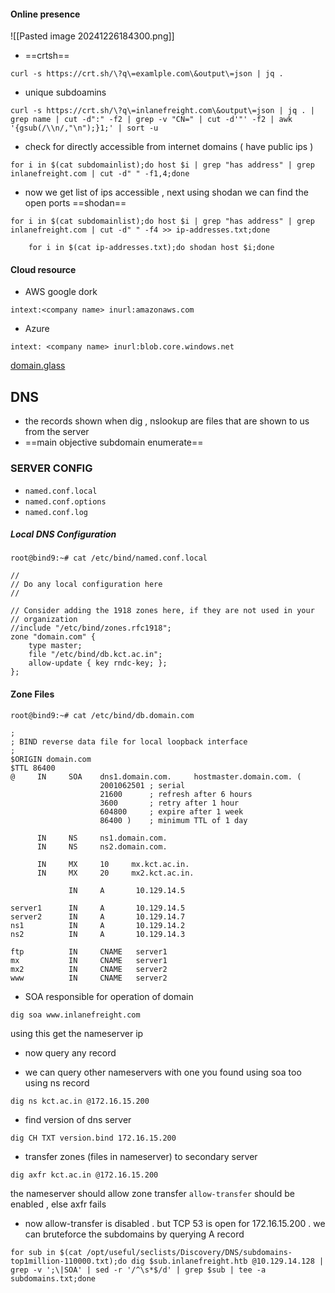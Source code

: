 
#### Online presence

![[Pasted image 20241226184300.png]]
- ==crtsh==

```shell-session
curl -s https://crt.sh/\?q\=examlple.com\&output\=json | jq .
```

- unique subdoamins

```shell-session
curl -s https://crt.sh/\?q\=inlanefreight.com\&output\=json | jq . | grep name | cut -d":" -f2 | grep -v "CN=" | cut -d'"' -f2 | awk '{gsub(/\\n/,"\n");}1;' | sort -u
```

- check for directly accessible from internet domains ( have public ips )

```shell-session
for i in $(cat subdomainlist);do host $i | grep "has address" | grep inlanefreight.com | cut -d" " -f1,4;done
```

- now we get list of ips accessible , next using shodan we can find the open ports ==shodan==

```shell-session
for i in $(cat subdomainlist);do host $i | grep "has address" | grep inlanefreight.com | cut -d" " -f4 >> ip-addresses.txt;done

	for i in $(cat ip-addresses.txt);do shodan host $i;done
```

#### Cloud resource

- AWS google dork
```
intext:<company name> inurl:amazonaws.com
```

- Azure
```
intext: <company name> inurl:blob.core.windows.net
```

[domain.glass](https://domain.glass/)


## DNS

- the records shown when dig , nslookup are files that are shown to us from the server
- ==main objective subdomain enumerate==

### SERVER CONFIG
- `named.conf.local`
- `named.conf.options`
- `named.conf.log`
##### Local DNS Configuration
```shell-session
root@bind9:~# cat /etc/bind/named.conf.local

//
// Do any local configuration here
//

// Consider adding the 1918 zones here, if they are not used in your
// organization
//include "/etc/bind/zones.rfc1918";
zone "domain.com" {
    type master;
    file "/etc/bind/db.kct.ac.in";
    allow-update { key rndc-key; };
};
```

#### Zone Files
```shell-session
root@bind9:~# cat /etc/bind/db.domain.com

;
; BIND reverse data file for local loopback interface
;
$ORIGIN domain.com
$TTL 86400
@     IN     SOA    dns1.domain.com.     hostmaster.domain.com. (
                    2001062501 ; serial
                    21600      ; refresh after 6 hours
                    3600       ; retry after 1 hour
                    604800     ; expire after 1 week
                    86400 )    ; minimum TTL of 1 day

      IN     NS     ns1.domain.com.
      IN     NS     ns2.domain.com.

      IN     MX     10     mx.kct.ac.in.
      IN     MX     20     mx2.kct.ac.in.

             IN     A       10.129.14.5

server1      IN     A       10.129.14.5
server2      IN     A       10.129.14.7
ns1          IN     A       10.129.14.2
ns2          IN     A       10.129.14.3

ftp          IN     CNAME   server1
mx           IN     CNAME   server1
mx2          IN     CNAME   server2
www          IN     CNAME   server2
```



- SOA responsible for operation of domain

```shell-session
dig soa www.inlanefreight.com
```

 using this get the nameserver ip 

  - now query any record 

- we can query other nameservers with one you found using soa too using ns record

```
dig ns kct.ac.in @172.16.15.200
```

- find version of dns server

```shell-session
dig CH TXT version.bind 172.16.15.200
```

- transfer zones (files in nameserver) to secondary server

```shell-session
dig axfr kct.ac.in @172.16.15.200
```

the nameserver should allow zone transfer  `allow-transfer`  should be enabled , else axfr fails

- now allow-transfer is disabled . but TCP 53 is open for 172.16.15.200 . we can bruteforce the subdomains by querying A record 

```shell-session
for sub in $(cat /opt/useful/seclists/Discovery/DNS/subdomains-top1million-110000.txt);do dig $sub.inlanefreight.htb @10.129.14.128 | grep -v ';\|SOA' | sed -r '/^\s*$/d' | grep $sub | tee -a subdomains.txt;done
```



